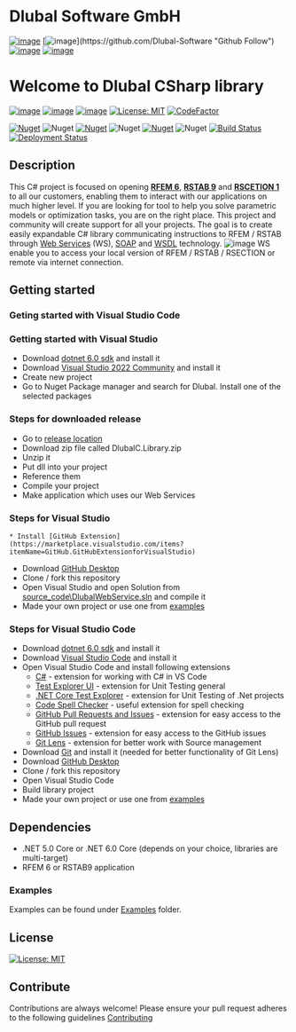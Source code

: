 # Dlubal Software GmbH
<!-- ![image](/source_code/img/logo.png {width=180px height=180px}) -->

<!-- <img src="/source_code/img/logo.png" width="180" height="180"  alt="Dlubal Software" /> -->

[![image](https://img.shields.io/twitter/follow/dlubal_en?style=social)](https://twitter.com/dlubal_en "Twitter Follow")
[![image](https://img.shields.io/badge/GitHub-Dlubal_Software-darkblue?logo=github&amp;)](https://github.com/Dlubal-Software "Github Follow")
[![image](https://img.shields.io/badge/http://-dlubal.com-darkblue)](https://www.dlubal.com/en-US "RFEM Latest")
[![image](https://img.shields.io/badge/docs-API-darkblue?logo=read-the-docs&amp;logoColor=white)](https://dlubal-software.github.io/.github/ "RFEM Latest")

# Welcome to Dlubal CSharp library

[![image](https://img.shields.io/badge/COMPATIBILITY-RFEM%206.02.025-yellow)](https://www.dlubal.com/en-US/products/rfem-fea-software/what-is-rfem)
[![image](https://img.shields.io/badge/COMPATIBILITY-RSTAB%209.02.025-yellow)](https://www.dlubal.com/en-US/products/rstab-beam-structures/what-is-rstab)
[![image](https://img.shields.io/badge/COMPATIBILITY-RSECTION%201.02.025-yellow)](https://www.dlubal.com/en-US/products/cross-section-properties-software/rsection)
[![License: MIT](https://img.shields.io/badge/License-MIT-yellow.svg)](https://opensource.org/licenses/MIT)
[![CodeFactor](https://www.codefactor.io/repository/github/dlubal-software/dlubal_csharp_client/badge)](https://www.codefactor.io/repository/github/dlubal-software/dlubal_csharp_client)
<!-- [![codecov](https://codecov.io/gh/jarabroz/Dlubal_CSharp_Client/branch/main/graph/badge.svg?token=wQ4PBPY8XY)](https://codecov.io/gh/jarabroz/Dlubal_CSharp_Client) -->
[![Nuget](https://img.shields.io/nuget/v/Dlubal.RFEMWebServiceLibrary)](https://www.nuget.org/packages/Dlubal.RFEMWebServiceLibrary)
![Nuget](https://img.shields.io/nuget/dt/Dlubal.RFEMWebServiceLibrary)
[![Nuget](https://img.shields.io/nuget/v/Dlubal.RSTABWebServiceLibrary)](https://www.nuget.org/packages/Dlubal.RSTABWebServiceLibrary)
![Nuget](https://img.shields.io/nuget/dt/Dlubal.RSTABWebServiceLibrary)
[![Nuget](https://img.shields.io/nuget/v/Dlubal.RSECTIONWebServiceLibrary)]((https://www.nuget.org/packages/Dlubal.RSECTIONWebServiceLibrary))
![Nuget](https://img.shields.io/nuget/dt/Dlubal.RSECTIONWebServiceLibrary)
[![Build Status](https://dev.azure.com/Dlubal-Software/Dlubal%20CSharp%20WebService%20library/_apis/build/status/Dlubal-Software.Dlubal_CSharp_Client?branchName=main)](https://dev.azure.com/Dlubal-Software/Dlubal%20CSharp%20WebService%20library/_build/latest?definitionId=7&branchName=main)
[![Deployment Status](https://vsrm.dev.azure.com/Dlubal-Software/_apis/public/Release/badge/679c7705-1a5c-446b-940c-2791dc987d88/2/2)](https://vsrm.dev.azure.com/Dlubal-Software/_apis/public/Release/badge/679c7705-1a5c-446b-940c-2791dc987d88/2/2)


<!-- ### Table of Contents
- [RfemCSharpWsClient](#rfemcsharpwsclient)
  * [Description](#description)
  * [Architecture](#architecture)
    + [Data Structure](#data-structure)
  * [Getting started](#getting-started)
    + [Dependencies](#dependencies)
    + [Step by step](#step-by-step)
    + [Examples](#examples)
  * [License](#license)
  * [Contribute](#contribute) -->

## Description

This C# project is focused on opening [**RFEM 6**](https://www.dlubal.com/en/products/rfem-fea-software/what-is-rfem), [**RSTAB 9**](https://www.dlubal.com/en/products/rstab-beam-structures/what-is-rstab) and [**RSCETION 1**](https://www.dlubal.com/en/products/cross-section-properties-software/rsection) to all our customers, enabling them to interact with our applications on much higher level. If you are looking for tool to help you solve parametric models or optimization tasks, you are on the right place. This project and community will create support for all your projects. The goal is to create easily expandable C# library communicating instructions to RFEM / RSTAB through [Web Services](https://en.wikipedia.org/wiki/Web_service) (WS), [SOAP](https://cs.wikipedia.org/wiki/SOAP) and [WSDL](https://en.wikipedia.org/wiki/Web_Services_Description_Language) technology.
![image](https://user-images.githubusercontent.com/37547309/118759006-6711cd80-b870-11eb-8019-da3312a75e64.png)
WS enable you to access your local version of RFEM / RSTAB / RSECTION or remote via internet connection.

## Getting started

<!-- You can download [actual release](https://github.com/Dlubal-Software/Dlubal_CSharp_Client/releases/latest) of our C# library and the use it for your project or you can clone / fork our repository and compile our library by yourself following steps below. -->

### Geting started with Visual Studio Code


### Getting started with Visual Studio

* Download [dotnet 6.0 sdk](https://dotnet.microsoft.com/download/dotnet/6.0) and install it
* Download [Visual Studio 2022 Community](https://visualstudio.microsoft.com/cs/thank-you-downloading-visual-studio/?sku=Community&channel=Release&version=VS2022&source=VSLandingPage&cid=2030&passive=false) and install it
* Create new project
* Go to Nuget Package manager and search for Dlubal. Install one of the selected packages

### Steps for downloaded release
* Go to [release location](https://github.com/Dlubal-Software/Dlubal_CSharp_Client/releases/latest)
* Download zip file called DlubalC.Library.zip
* Unzip it
* Put dll into your project
* Reference them
* Compile your project
* Make application which uses our Web Services

### Steps for Visual Studio

    * Install [GitHub Extension](https://marketplace.visualstudio.com/items?itemName=GitHub.GitHubExtensionforVisualStudio)
* Download [GitHub Desktop](https://desktop.github.com/)
* Clone / fork this repository
* Open Visual Studio and open Solution from [source_code\DlubalWebService.sln](source_code\DlubalWebService.sln) and compile it
* Made your own project or use one from [examples](/examples)

### Steps for Visual Studio Code
* Download [dotnet 6.0 sdk](https://dotnet.microsoft.com/download/dotnet/6.0) and install it
* Download [Visual Studio Code](https://code.visualstudio.com/) and install it
* Open Visual Studio Code and install following extensions
    * [C#](https://marketplace.visualstudio.com/items?itemName=ms-dotnettools.csharp) - extension for working with C# in VS Code
    * [Test Explorer UI](https://marketplace.visualstudio.com/items?itemName=hbenl.vscode-test-explorer) - extension for Unit Testing general
    * [.NET Core Test Explorer](https://marketplace.visualstudio.com/items?itemName=hbenl.vscode-test-explorer) - extension for Unit Testing of .Net projects
    * [Code Spell Checker](https://marketplace.visualstudio.com/items?itemName=streetsidesoftware.code-spell-checker) - useful extension for spell checking
    * [GitHub Pull Requests and Issues](https://marketplace.visualstudio.com/items?itemName=GitHub.vscode-pull-request-github) - extension for easy access to the GitHub pull request
    * [GitHub Issues](https://marketplace.visualstudio.com/items?itemName=ms-vscode.github-issues-prs) - extension for easy access to the GitHub issues
    * [Git Lens](https://marketplace.visualstudio.com/items?itemName=eamodio.gitlens) - extension for better work with Source management
* Download [Git](https://git-scm.com/downloads) and install it (needed for better functionality of Git Lens)
* Download [GitHub Desktop](https://desktop.github.com/)
* Clone / fork this repository
* Open Visual Studio Code
* Build library project
* Made your own project or use one from [examples](/examples)




<!-- ## Architecture
![image](https://user-images.githubusercontent.com/37547309/118119185-44a22f00-b3ee-11eb-9d60-3d74a4a96f81.png) -->
<!-- ### Data Structure -->
## Dependencies
* .NET 5.0 Core or .NET 6.0 Core (depends on your choice, libraries are multi-target)
* RFEM 6 or RSTAB9 application

### Examples
Examples can be found under [Examples](/examples) folder.
## License
[![License: MIT](https://img.shields.io/badge/License-MIT-yellow.svg)](https://opensource.org/licenses/MIT)

## Contribute
Contributions are always welcome! Please ensure your pull request adheres to the following guidelines [Contributing](/CONTRIBUTING.md)


